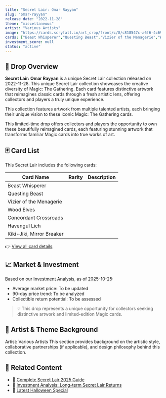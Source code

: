 ```yaml
---
title: "Secret Lair: Omar Rayyan"
slug: "omar-rayyan"
release_date: "2022-11-28"
theme: "miscellaneous"
artist: "Various Artists"
image: "https://cards.scryfall.io/art_crop/front/c/8/c818547c-a6f6-4c69-9e4d-33741e605093.jpg?1682712587"
cards: ["Beast Whisperer","Questing Beast","Vizier of the Menagerie","Wood Elves","Concordant Crossroads","Havengul Lich","Kiki-Jiki, Mirror Breaker"]
investment_score: null
status: "active"
---
```


## 💠 Drop Overview
**Secret Lair: Omar Rayyan** is a unique Secret Lair collection released on 2022-11-28. This unique Secret Lair collection showcases the creative diversity of Magic: The Gathering. Each card features distinctive artwork that reimagines classic cards through a fresh artistic lens, offering collectors and players a truly unique experience.

This collection features artwork from multiple talented artists, each bringing their unique vision to these iconic Magic: The Gathering cards.

This limited-time drop offers collectors and players the opportunity to own these beautifully reimagined cards, each featuring stunning artwork that transforms familiar Magic cards into true works of art.

## 🃏 Card List
This Secret Lair includes the following cards:

| Card Name | Rarity | Description |
|-----------|---------|-------------|
| Beast Whisperer |  |  |
| Questing Beast |  |  |
| Vizier of the Menagerie |  |  |
| Wood Elves |  |  |
| Concordant Crossroads |  |  |
| Havengul Lich |  |  |
| Kiki-Jiki, Mirror Breaker |  |  |

👉 [View all card details](/cards?drop=omar-rayyan)

## 📈 Market & Investment
Based on our [Investment Analysis](/investment/omar-rayyan), as of 2025-10-25:
- Average market price: To be updated
- 90-day price trend: To be analyzed
- Collectible return potential: To be assessed

> 💡 This drop represents a unique opportunity for collectors seeking distinctive artwork and limited-edition Magic cards.

## 🎨 Artist & Theme Background
Artist: Various Artists
This section provides background on the artistic style, collaborative partnerships (if applicable), and design philosophy behind this collection.

## 🔗 Related Content
- 📰 [Complete Secret Lair 2025 Guide](/news/secret-lair-2025-complete-guide)
- 💼 [Investment Analysis: Long-term Secret Lair Returns](/investment)
- 🎃 [Latest Halloween Special](/drops/secret-scare-superdrop-2025)